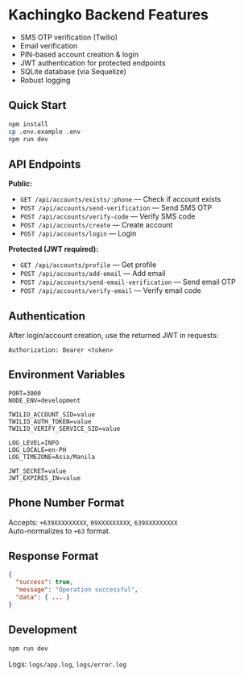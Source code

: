 # Kachingko Backend Features

- SMS OTP verification (Twilio)
- Email verification
- PIN-based account creation & login
- JWT authentication for protected endpoints
- SQLite database (via Sequelize)
- Robust logging

## Quick Start

```sh
npm install
cp .env.example .env
npm run dev
```

## API Endpoints

**Public:**
- `GET /api/accounts/exists/:phone` — Check if account exists
- `POST /api/accounts/send-verification` — Send SMS OTP
- `POST /api/accounts/verify-code` — Verify SMS code
- `POST /api/accounts/create` — Create account
- `POST /api/accounts/login` — Login

**Protected (JWT required):**
- `GET /api/accounts/profile` — Get profile
- `POST /api/accounts/add-email` — Add email
- `POST /api/accounts/send-email-verification` — Send email OTP
- `POST /api/accounts/verify-email` — Verify email code

## Authentication

After login/account creation, use the returned JWT in requests:

```
Authorization: Bearer <token>
```

## Environment Variables

```
PORT=3000
NODE_ENV=development

TWILIO_ACCOUNT_SID=value
TWILIO_AUTH_TOKEN=value
TWILIO_VERIFY_SERVICE_SID=value

LOG_LEVEL=INFO
LOG_LOCALE=en-PH
LOG_TIMEZONE=Asia/Manila

JWT_SECRET=value
JWT_EXPIRES_IN=value
```

## Phone Number Format

Accepts: `+639XXXXXXXXX`, `09XXXXXXXXX`, `639XXXXXXXXX`  
Auto-normalizes to `+63` format.

## Response Format

```json
{
  "success": true,
  "message": "Operation successful",
  "data": { ... }
}
```

## Development

```sh
npm run dev
```

Logs: `logs/app.log`, `logs/error.log`